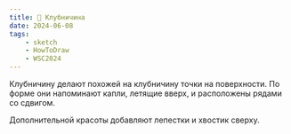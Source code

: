```yaml
---
title: 🍓 Клубничина
date: 2024-06-08
tags:
    - sketch
    - HowToDraw
    - WSC2024
---
```


Клубничину делают похожей на клубничину точки на поверхности. По форме они напоминают капли, летящие вверх, и расположены рядами со сдвигом.

Дополнительной красоты добавляют лепестки и хвостик сверху.
